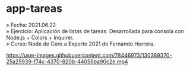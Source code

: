 # app-tareas

» Fecha: 2021.06.22<br/>
» Ejercicio: Aplicación de listas de tareas. Desarrollada para consola con Node.js + Colors + Inquirer.<br/>
» Curso: Node de Cero a Experto 2021 de Fernando Herrera.<br/>


https://user-images.githubusercontent.com/78446973/130369370-25a25939-f74c-4370-820b-44056ba90c2e.mp4

